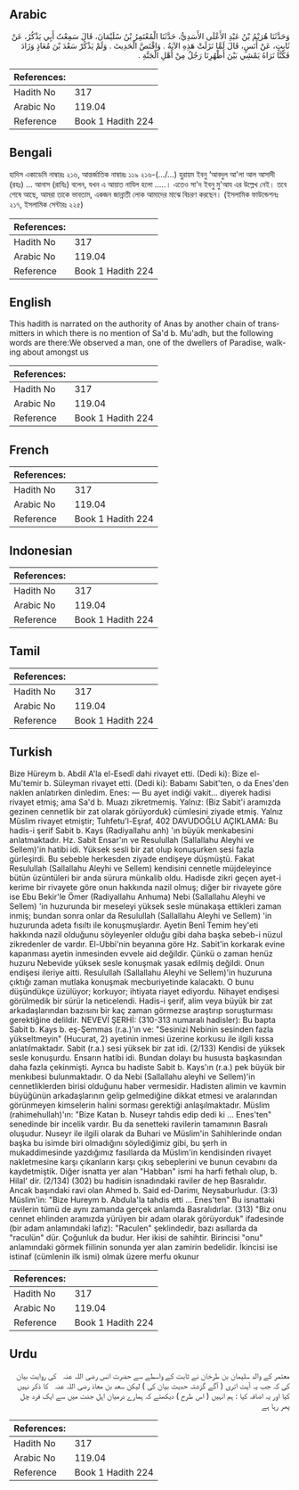 ## Arabic


<div dir="rtl" lang="ar" style={{fontSize:'larger',backgroundColor:'#f8f9fa',padding:20}}>
وَحَدَّثَنَا هُرَيْمُ بْنُ عَبْدِ الأَعْلَى الأَسَدِيُّ، حَدَّثَنَا الْمُعْتَمِرُ بْنُ سُلَيْمَانَ، قَالَ سَمِعْتُ أَبِي يَذْكُرُ، عَنْ ثَابِتٍ، عَنْ أَنَسٍ، قَالَ لَمَّا نَزَلَتْ هَذِهِ الآيَةُ ‏.‏ وَاقْتَصَّ الْحَدِيثَ ‏.‏ وَلَمْ يَذْكُرْ سَعْدَ بْنَ مُعَاذٍ وَزَادَ فَكُنَّا نَرَاهُ يَمْشِي بَيْنَ أَظْهُرِنَا رَجُلٌ مِنْ أَهْلِ الْجَنَّةِ ‏.‏
</div>
<div style={{backgroundColor:'#f8f9fa',padding:20, marginBottom: 10}}><table> <thead> <tr> <th>References:</th> <th></th> </tr> </thead> <tbody><tr><td>Hadith No</td><td>317</td></tr><tr><td>Arabic No</td><td>119.04</td></tr><tr><td>Reference</td><td>Book 1 Hadith 224</td></tr></tbody></table></div>

## Bengali


<div dir="ltr" lang="bn" style={{fontSize:'larger',backgroundColor:'#f8f9fa',padding:20}}>
হাদিস একাডেমি নাম্বারঃ ২১৬, আন্তর্জাতিক নাম্বারঃ ১১৯ ২১৬-(.../...) হুরায়ম ইবনু ‘আবদুল আ'লা আল আসাদী (রহঃ) ... আনাস (রাযিঃ) বলেন, যখন এ আয়াত নাযিল হলো .....। এতেও সা'দ ইবনু মু'আয এর উল্লেখ নেই। তবে শেষে আছে, আমরা তাকে ভাবতাম, একজন জান্নাতী লোক আমাদের মাঝে বিচরণ করছেন। (ইসলামিক ফাউন্ডেশনঃ ২১৭, ইসলামিক সেন্টারঃ ২২৫)
</div>
<div style={{backgroundColor:'#f8f9fa',padding:20, marginBottom: 10}}><table> <thead> <tr> <th>References:</th> <th></th> </tr> </thead> <tbody><tr><td>Hadith No</td><td>317</td></tr><tr><td>Arabic No</td><td>119.04</td></tr><tr><td>Reference</td><td>Book 1 Hadith 224</td></tr></tbody></table></div>

## English


<div dir="ltr" lang="en" style={{fontSize:'larger',backgroundColor:'#f8f9fa',padding:20}}>
This hadith is narrated on the authority of Anas by another chain of transmitters in which there is no mention of Sa'd b. Mu'adh, but the following words are there:We observed a man, one of the dwellers of Paradise, walking about amongst us
</div>
<div style={{backgroundColor:'#f8f9fa',padding:20, marginBottom: 10}}><table> <thead> <tr> <th>References:</th> <th></th> </tr> </thead> <tbody><tr><td>Hadith No</td><td>317</td></tr><tr><td>Arabic No</td><td>119.04</td></tr><tr><td>Reference</td><td>Book 1 Hadith 224</td></tr></tbody></table></div>

## French


<div dir="ltr" lang="fr" style={{fontSize:'larger',backgroundColor:'#f8f9fa',padding:20}}>

</div>
<div style={{backgroundColor:'#f8f9fa',padding:20, marginBottom: 10}}><table> <thead> <tr> <th>References:</th> <th></th> </tr> </thead> <tbody><tr><td>Hadith No</td><td>317</td></tr><tr><td>Arabic No</td><td>119.04</td></tr><tr><td>Reference</td><td>Book 1 Hadith 224</td></tr></tbody></table></div>

## Indonesian


<div dir="ltr" lang="id" style={{fontSize:'larger',backgroundColor:'#f8f9fa',padding:20}}>

</div>
<div style={{backgroundColor:'#f8f9fa',padding:20, marginBottom: 10}}><table> <thead> <tr> <th>References:</th> <th></th> </tr> </thead> <tbody><tr><td>Hadith No</td><td>317</td></tr><tr><td>Arabic No</td><td>119.04</td></tr><tr><td>Reference</td><td>Book 1 Hadith 224</td></tr></tbody></table></div>

## Tamil


<div dir="ltr" lang="ta" style={{fontSize:'larger',backgroundColor:'#f8f9fa',padding:20}}>

</div>
<div style={{backgroundColor:'#f8f9fa',padding:20, marginBottom: 10}}><table> <thead> <tr> <th>References:</th> <th></th> </tr> </thead> <tbody><tr><td>Hadith No</td><td>317</td></tr><tr><td>Arabic No</td><td>119.04</td></tr><tr><td>Reference</td><td>Book 1 Hadith 224</td></tr></tbody></table></div>

## Turkish


<div dir="ltr" lang="tr" style={{fontSize:'larger',backgroundColor:'#f8f9fa',padding:20}}>
Bize Hüreym b. Abdil A'la el-Esedî dahi rivayet etti. (Dedi ki): Bize el-Mu'temir b. Süleyman rivayet etti. (Dedi ki): Babamı Sabit'ten, o da Enes'den naklen anlatırken dinledim. Enes: — Bu ayet indiği vakit... diyerek hadisi rivayet etmiş; ama Sa'd b. Muazı zikretmemiş. Yalnız: (Biz Sabit'i aramızda gezinen cennetlik bir zat olarak görüyorduk) cümlesini ziyade etmiş. Yalnız Müslim rivayet etmiştir; Tuhfetu'l-Eşraf, 402 DAVUDOĞLU AÇIKLAMA: Bu hadis-i şerif Sabit b. Kays (Radiyallahu anh) 'ın büyük menkabesini anlatmaktadır. Hz. Sabit Ensar'ın ve Resulullah (Sallallahu Aleyhi ve Sellem)'in hatibi idi. Yüksek sesli bir zat olup konuşurken sesi fazla gürleşirdi. Bu sebeble herkesden ziyade endişeye düşmüştü. Fakat Resulullah (Sallallahu Aleyhi ve Sellem) kendisini cennetle müjdeleyince bütün üzüntüleri bir anda sürura münkalib oldu. Hadisde zikri geçen ayet-i kerime bir rivayete göre onun hakkında nazil olmuş; diğer bir rivayete göre ise Ebu Bekir'le Ömer (Radiyallahu Anhuma) Nebi (Sallallahu Aleyhi ve Sellem) 'in huzurunda bir meseleyi yüksek sesle münakaşa ettikleri zaman inmiş; bundan sonra onlar da Resulullah (Sallallahu Aleyhi ve Sellem) 'in huzurunda adeta fısıltı ile konuşmuşlardır. Ayetin Benî Temim hey'eti hakkında nazil olduğunu söyleyenler olduğu gibi daha başka sebeb-i nüzul zikredenler de vardır. El-Ubbi'nin beyanına göre Hz. Sabit'in korkarak evine kapanması ayetin inmesinden evvele aid değildir. Çünkü o zaman henüz huzuru Nebevide yüksek sesle konuşmak yasak edilmiş değildi. Onun endişesi ileriye aitti. Resulullah (Sallallahu Aleyhi ve Sellem)'in huzuruna çıktığı zaman mutlaka konuşmak mecburiyetinde kalacaktı. O bunu düşündükçe üzülüyor; korkuyor; ihtiyata riayet ediyordu. Nihayet endişesi görülmedik bir sürür la neticelendi. Hadis-i şerif, alim veya büyük bir zat arkadaşlarından bazısını bir kaç zaman görmezse araştırıp soruşturması gerektiğine delildir. NEVEVİ ŞERHİ: (310-313 numaralı hadisler): Bu bapta Sabit b. Kays b. eş-Şemmas (r.a.)'ın ve: "Sesinizi Nebinin sesinden fazla yükseltmeyin" (Hucurat, 2) ayetinin inmesi üzerine korkusu ile ilgili kıssa anlatılmaktadır. Sabit (r.a.) sesi yüksek bir zat idi. (2/133) Kendisi de yüksek sesle konuşurdu. Ensarın hatibi idi. Bundan dolayı bu hususta başkasından daha fazla çekinmişti. Ayrıca bu hadiste Sabit b. Kays'ın (r.a.) pek büyük bir menkıbesi bulunmaktadır. O da Nebi (Sallallahu aleyhi ve Sellem)'in cennetliklerden birisi olduğunu haber vermesidir. Hadisten alimin ve kavmin büyüğünün arkadaşlarının gelip gelmediğine dikkat etmesi ve aralarından görünmeyen kimselerin halini sorması gerektiği anlaşılmaktadır. Müslim (rahimehullah)'ın: "Bize Katan b. Nuseyr tahdis edip dedi ki ... Enes'ten" senedinde bir incelik vardır. Bu da senetteki ravilerin tamamının Basralı oluşudur. Nuseyr ile ilgili olarak da Buhari ve Müslim'in Sahihlerinde ondan başka bu isimde biri olmadığını söylediğimiz gibi, bu şerh in mukaddimesinde yazdığımız fasıllarda da Müslim'in kendisinden rivayet nakletmesine karşı çıkanların karşı çıkış sebeplerini ve bunun cevabını da kaydetmiştik. Diğer isnatta yer alan "Habban" ismi ha harfi fethalı olup, b. Hilal' dir. (2/134) (302) bu hadisin isnadındaki raviler de hep Basralıdır. Ancak başındaki ravi olan Ahmed b. Said ed-Darimı, Neysaburludur. (3:3) Müslim'in: "Bize Hureym b. Abdula'la tahdis etti ... Enes'ten" Bu isnattaki ravilerin tümü de aynı zamanda gerçek anlamda Basralıdırlar. (313) "Biz onu cennet ehlinden aramızda yürüyen bir adam olarak görüyorduk" ifadesinde (bir adam anlamındaki lafız): "Raculen" şeklindedir, bazı asıllarda da "raculün" dür. Çoğunluk da budur. Her ikisi de sahihtir. Birincisi "onu" anlamındaki görmek fiilinin sonunda yer alan zamirin bedelidir. İkincisi ise istinaf (cümlenin ilk ismi) olmak üzere merfu okunur
</div>
<div style={{backgroundColor:'#f8f9fa',padding:20, marginBottom: 10}}><table> <thead> <tr> <th>References:</th> <th></th> </tr> </thead> <tbody><tr><td>Hadith No</td><td>317</td></tr><tr><td>Arabic No</td><td>119.04</td></tr><tr><td>Reference</td><td>Book 1 Hadith 224</td></tr></tbody></table></div>

## Urdu


<div dir="rtl" lang="ur" style={{fontSize:'larger',backgroundColor:'#f8f9fa',padding:20}}>
معتمر کے والد سلیمان بن طرخان نے ثابت کے واسطے سے حضرت انس ‌رضی ‌اللہ ‌عنہ ‌ ‌ کی روایت بیان کی کہ جب یہ آیت اتری ( آگے گزشتہ حدیث بیان کی ) لیکن سعد بن معاذ ‌رضی ‌اللہ ‌عنہ ‌ ‌ کا ذکر نہیں کیا اور یہ اضافہ کیا : ہم انہیں ( اس طرح ) دیکھتے کہ ہمارے درمیان اہل جنت میں سے ایک فرد چل پھر رہا ہے
</div>
<div style={{backgroundColor:'#f8f9fa',padding:20, marginBottom: 10}}><table> <thead> <tr> <th>References:</th> <th></th> </tr> </thead> <tbody><tr><td>Hadith No</td><td>317</td></tr><tr><td>Arabic No</td><td>119.04</td></tr><tr><td>Reference</td><td>Book 1 Hadith 224</td></tr></tbody></table></div>